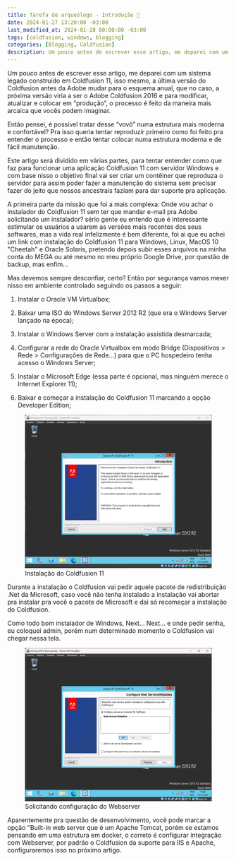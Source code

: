 ```yaml
---
title: Tarefa de arqueólogo - Introdução 👴
date: 2024-01-27 13:20:00 -03:00
last_modified_at: 2024-01-28 08:00:00 -03:00
tags: [coldfusion, windows, blogging]
categories: [Blogging, Coldfusion]
description: Um pouco antes de escrever esse artigo, me deparei com um sistema legado construido em Coldfusion 11...
---
```

Um pouco antes de escrever esse artigo, me deparei com um sistema legado construído em Coldfusion 11, isso mesmo, a última versão do Coldfusion antes da Adobe mudar para o esquema anual, que no caso, a próxima versão viria a ser o Adobe Coldfusion 2016 e para modificar, atualizar e colocar em “produção”, o processo é feito da maneira mais arcaica que vocês podem imaginar.

Então pensei, é possível tratar desse “vovô” numa estrutura mais moderna e confortável? Pra isso queria tentar reproduzir primeiro como foi feito pra entender o processo e então tentar colocar numa estrutura moderna e de fácil manutenção.

Este artigo será dividido em várias partes, para tentar entender como que faz para funcionar uma aplicação Coldfusion 11 com servidor Windows e com base nisso o objetivo final vai ser criar um contêiner que reproduza o servidor para assim poder fazer a manutenção do sistema sem precisar fazer do jeito que nossos ancestrais faziam para dar suporte pra aplicação.

A primeira parte da missão que foi a mais complexa: Onde vou achar o instalador do Coldfusion 11 sem ter que mandar e-mail pra Adobe solicitando um instalador? sério gente eu entendo que é interessante estimular os usuários a usarem as versões mais recentes dos seus softwares, mas a vida real infelizmente é bem diferente, foi ai que eu achei um link com instalação do Coldfusion 11 para Windows, Linux, MacOS 10 "Cheetah" e Oracle Solaris, pretendo depois subir esses arquivos na minha conta do MEGA ou até mesmo no meu próprio Google Drive, por questão de backup, mas enfim...

Mas devemos sempre desconfiar, certo? Então por segurança vamos mexer nisso em ambiente controlado seguindo os passos a seguir:

1. Instalar o Oracle VM Virtualbox;

2. Baixar uma ISO do Windows Server 2012 R2 (que era o Windows Server lançado na época);

3. Instalar o Windows Server com a instalação assistida desmarcada;

4. Configurar a rede do Oracle Virtualbox em modo Bridge (Dispositivos > Rede > Configurações de Rede...) para que o PC hospedeiro tenha acesso o Windows Server;

5. Instalar o Microsoft Edge (essa parte é opcional, mas ninguém merece o Internet Explorer 11);

6. Baixar e começar a instalação do Coldfusion 11 marcando a opção Developer Edition;

<figure>
    <img src="/web/tarefa-de-arqueologo-introducao/windows-server-coldfusion-11.png" alt="Instalação do Coldfusion 11">
    <figcaption>Instalação do Coldfusion 11</figcaption>
</figure>

Durante a instalação o Coldfusion vai pedir aquele pacote de redistribuição .Net da Microsoft, caso você não tenha instalado a instalação vai abortar pra instalar pra você o pacote de Microsoft e dai só recomeçar a instalação do Coldfusion.

Como todo bom instalador de Windows, Next... Next... e onde pedir senha, eu coloquei admin, porém num determinado momento o Coldfusion vai chegar nessa tela.

<figure>
    <img src="/web/tarefa-de-arqueologo-introducao/windows-server-coldfusion-11-4.png" alt="Solicitando configuração do Webserver">
    <figcaption>Solicitando configuração do Webserver</figcaption>
</figure>

Aparentemente pra questão de desenvolvimento, você pode marcar a opção "Built-in web server que é um Apache Tomcat, porém se estamos pensando em uma estrutura em docker, o correto é configurar integração com Webserver, por padrão o Coldfusion da suporte para IIS e Apache, configuraremos isso no próximo artigo.
